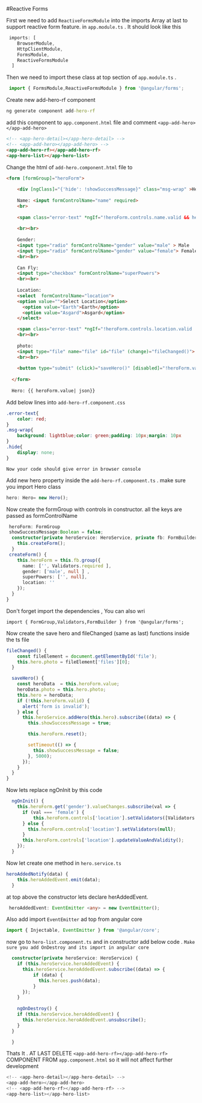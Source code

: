 #Reactive Forms

First we need to add   `ReactiveFormsModule`  into the imports Array at last to support reactive form feature. in `app.module.ts` . It should look like this

```typescript
 imports: [
    BrowserModule,
    HttpClientModule, 
    FormsModule, 
    ReactiveFormsModule 
  ]
```

Then we need to import these class at top section of `app.module.ts` . 

```typescript
 import { FormsModule,ReactiveFormsModule } from '@angular/forms';
```
Create new add-hero-rf component
```cmd
ng generate component add-hero-rf
```

add this component to `app.component.html` file and comment `<app-add-hero></app-add-hero>`
```html
<!-- <app-hero-detail></app-hero-detail> -->
<!-- <app-add-hero></app-add-hero> -->
<app-add-hero-rf></app-add-hero-rf>
<app-hero-list></app-hero-list>


```

Change the html of `add-hero.component.html` file to 
```html
<form [formGroup]="heroForm">
  
    <div [ngClass]="{'hide': !showSuccessMessage}" class="msg-wrap" >Hero Saved Successfully</div>
  
    Name: <input formControlName="name" required>
    <br>
  
    <span class="error-text" *ngIf="!heroForm.controls.name.valid && heroForm.controls.name.touched ">Name is required</span>
  
    <br><br>
  
    Gender:
    <input type="radio" formControlName="gender" value="male" > Male
    <input type="radio" formControlName="gender" value="female"> Female
    <br><br>
  
    Can Fly:
    <input type="checkbox" formControlName="superPowers">
    <br><br>
  
    Location:
    <select  formControlName="location">
    <option value="">Select Location</option>
      <option value="Earth">Earth</option>
      <option value="Asgard">Asgard</option>
    </select>

    <span class="error-text" *ngIf="!heroForm.controls.location.valid  ">Location is required</span>
    <br><br>
  
    photo:
    <input type="file" name="file" id="file" (change)="fileChanged()">
    <br><br>
  
    <button type="submit" (click)="saveHero()" [disabled]="!heroForm.valid">Submit</button>
  
  </form>
  
  Hero: {{ heroForm.value| json}}
```

Add below lines into `add-hero-rf.component.css`

```css
.error-text{
    color: red;
}
.msg-wrap{
    background: lightblue;color: green;padding: 10px;margin: 10px
}
.hide{
    display: none;
}
```
`Now your code should give error in browser console`

Add new hero property inside the `add-hero-rf.component.ts` . make sure you import Hero class
```typescript
hero: Hero= new Hero();
```


Now create the formGroup with controls in constructor. all the keys are passed as formControlName
```typescript
 heroForm: FormGroup
 showSuccessMessage:Boolean = false;
  constructor(private heroService: HeroService, private fb: FormBuilder) {
    this.createForm();
  }
 createForm() {
    this.heroForm = this.fb.group({
      name: ['', Validators.required ],
      gender: ['male', null ] ,
      superPowers: ['', null],
      location: ''
    });
  }
}
```
Don't forget import the dependencies , You can also wri

```type script
import { FormGroup,Validators,FormBuilder } from '@angular/forms';
```

Now create the save hero and fileChanged (same as last)  functions inside the ts file
```typescript
fileChanged() {
    const fileElement = document.getElementById('file');
    this.hero.photo = fileElement['files'][0];
  }

  saveHero() {
    const heroData  = this.heroForm.value;
    heroData.photo = this.hero.photo;
    this.hero = heroData;
    if (!this.heroForm.valid) {
      alert('form is invalid');
    } else {
      this.heroService.addHero(this.hero).subscribe((data) => {
        this.showSuccessMessage = true;

        this.heroForm.reset();

        setTimeout(() => {
          this.showSuccessMessage = false;
        }, 5000);
      });
    }
  }
}
```
Now lets replace ngOnInit by this code

```typescript
  ngOnInit() {
    this.heroForm.get('gender').valueChanges.subscribe(val => {
      if (val === 'female') {
          this.heroForm.controls['location'].setValidators([Validators.required]);
      } else {
        this.heroForm.controls['location'].setValidators(null);
      }
      this.heroForm.controls['location'].updateValueAndValidity();
    });
  }
```
Now let create one method in `hero.service.ts`
```typescript
heroAddedNotify(data) {
    this.heroAddedEvent.emit(data);
  }
```

at top above the constructor lets declare herAddedEvent.
```typescript
 heroAddedEvent: EventEmitter <any> = new EventEmitter();
```

Also add import `EventEmitter` ad top from angular core
```typescript
import { Injectable, EventEmitter } from '@angular/core';
```

now go to `hero-list.component.ts` and in constructor add below code . `Make sure you add OnDestroy and its import in angular core`
```typescript
  constructor(private heroService: HeroService) {
    if (this.heroService.heroAddedEvent) {
      this.heroService.heroAddedEvent.subscribe((data) => {
          if (data) {
            this.heroes.push(data);
          }
      });
    }
    
    ngOnDestroy() {
    if (this.heroService.heroAddedEvent) {
      this.heroService.heroAddedEvent.unsubscribe();
    }
  }

  }
```
Thats It . AT LAST DELETE `<app-add-hero-rf></app-add-hero-rf>` COMPONENT FROM `app.component.html` so it will not affect further development

```typescript
<!-- <app-hero-detail></app-hero-detail> -->
<app-add-hero></app-add-hero>
<!-- <app-add-hero-rf></app-add-hero-rf> -->
<app-hero-list></app-hero-list>
```

